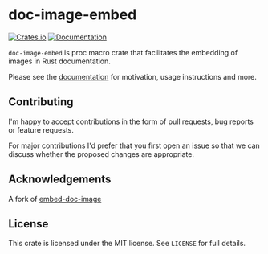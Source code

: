 # doc-image-embed

[![Crates.io](https://img.shields.io/crates/v/doc-image-embed.svg)](https://crates.io/crates/doc-image-embed)
[![Documentation](https://docs.rs/doc-image-embed/badge.svg)](https://docs.rs/doc-image-embed)

`doc-image-embed` is proc macro crate that facilitates the embedding of images in Rust documentation.

Please see the [documentation](https://docs.rs/doc-image-embed) for motivation, usage instructions and more.

## Contributing
I'm happy to accept contributions in the form of pull requests, bug reports or feature requests.

For major contributions I'd prefer that you first open an issue so that we can
discuss whether the proposed changes are appropriate.

## Acknowledgements

A fork of [embed-doc-image](https://github.com/Andlon/embed-doc-image)

## License

This crate is licensed under the MIT license. See `LICENSE` for full details.

